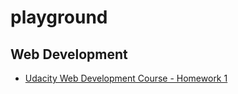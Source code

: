 playground
==========

## Web Development

+ [Udacity Web Development Course - Homework 1](https://github.com/miguelgazela/playground/tree/master/web_dev/udacity_web_development/homework1/)
